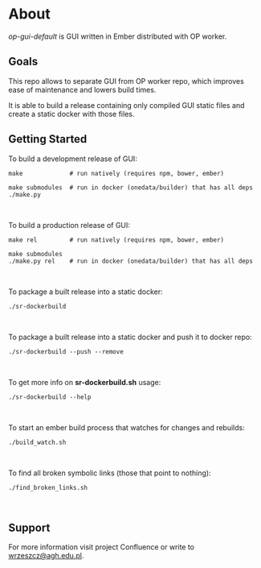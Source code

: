 About
=====

*op-gui-default* is GUI written in Ember distributed with OP worker.

Goals
-----

This repo allows to separate GUI from OP worker repo, which improves
ease of maintenance and lowers build times.

It is able to build a release containing only compiled GUI static files
and create a static docker with those files.

Getting Started
---------------

To build a development release of GUI:

```
make             # run natively (requires npm, bower, ember)
```
```
make submodules  # run in docker (onedata/builder) that has all deps
./make.py        
```
<br />

To build a production release of GUI:

```
make rel         # run natively (requires npm, bower, ember)
```
```
make submodules
./make.py rel    # run in docker (onedata/builder) that has all deps
```
<br />

To package a built release into a static docker:

```
./sr-dockerbuild
```
<br />

To package a built release into a static docker and
push it to docker repo:

```
./sr-dockerbuild --push --remove
```
<br />

To get more info on ****sr-dockerbuild.sh**** usage:

```
./sr-dockerbuild --help
```
<br />

To start an ember build process that watches for changes and rebuilds:

```
./build_watch.sh
```
<br />

To find all broken symbolic links (those that point to nothing):

```
./find_broken_links.sh
```
<br />

Support
-------

For more information visit project Confluence or
write to wrzeszcz@agh.edu.pl.
